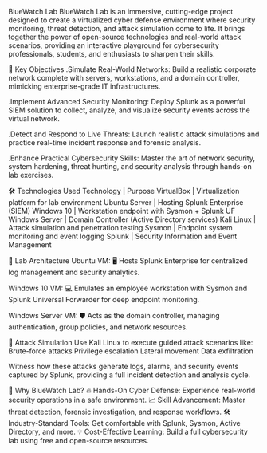 BlueWatch Lab
BlueWatch Lab is an immersive, cutting-edge project designed to create a virtualized cyber defense environment where security monitoring, threat detection, and attack simulation come to life. It brings together the power of open-source technologies and real-world attack scenarios, providing an interactive playground for cybersecurity professionals, students, and enthusiasts to sharpen their skills.

🚀 Key Objectives
.Simulate Real-World Networks:
Build a realistic corporate network complete with servers, workstations, and a domain controller, mimicking enterprise-grade IT infrastructures.

.Implement Advanced Security Monitoring:
Deploy Splunk as a powerful SIEM solution to collect, analyze, and visualize security events across the virtual network.

.Detect and Respond to Live Threats:
Launch realistic attack simulations and practice real-time incident response and forensic analysis.

.Enhance Practical Cybersecurity Skills:
Master the art of network security, system hardening, threat hunting, and security analysis through hands-on lab exercises.

🛠️ Technologies Used
Technology | Purpose
VirtualBox | Virtualization platform for lab environment
Ubuntu Server | Hosting Splunk Enterprise (SIEM)
Windows 10 | Workstation endpoint with Sysmon + Splunk UF
Windows Server | Domain Controller (Active Directory services)
Kali Linux | Attack simulation and penetration testing
Sysmon | Endpoint system monitoring and event logging
Splunk | Security Information and Event Management


🧩 Lab Architecture
Ubuntu VM:
🖥 Hosts Splunk Enterprise for centralized log management and security analytics.

Windows 10 VM:
💻 Emulates an employee workstation with Sysmon and Splunk Universal Forwarder for deep endpoint monitoring.

Windows Server VM:
🛡 Acts as the domain controller, managing authentication, group policies, and network resources.

🎯 Attack Simulation
Use Kali Linux to execute guided attack scenarios like:
Brute-force attacks
Privilege escalation
Lateral movement
Data exfiltration


Witness how these attacks generate logs, alarms, and security events captured by Splunk, providing a full incident detection and analysis cycle.

🌟 Why BlueWatch Lab?
🔥 Hands-On Cyber Defense: Experience real-world security operations in a safe environment.
📈 Skill Advancement: Master threat detection, forensic investigation, and response workflows.
🛠 Industry-Standard Tools: Get comfortable with Splunk, Sysmon, Active Directory, and more.
💡 Cost-Effective Learning: Build a full cybersecurity lab using free and open-source resources.
